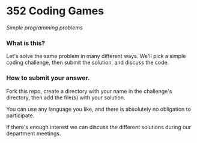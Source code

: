 # 352 Coding Games
_Simple programming problems_

### What is this?
Let's solve the same problem in many different ways. We'll pick a simple coding challenge, then submit the solution, and discuss the code.

### How to submit your answer.

Fork this repo, create a directory with your name in the challenge's directory, then add the file(s) with your solution.

You can use any language you like, and there is absolutely no obligation to participate.

If there's enough interest we can discuss the different solutions during our department meetings.
